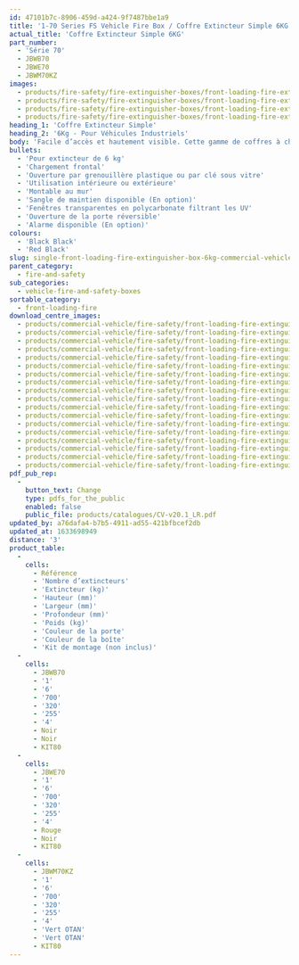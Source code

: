 ```yaml
---
id: 47101b7c-8906-459d-a424-9f7487bbe1a9
title: '1-70 Series FS Vehicle Fire Box / Coffre Extincteur Simple 6KG (SI vehicle)'
actual_title: 'Coffre Extincteur Simple 6KG'
part_number:
  - 'Série 70'
  - JBWB70
  - JBWE70
  - JBWM70KZ
images:
  - products/fire-safety/fire-extinguisher-boxes/front-loading-fire-extinguisher-boxes/70/images-lr/Product_Image_776x776_(518x518_focus_area)-JBWE70_01.jpg
  - products/fire-safety/fire-extinguisher-boxes/front-loading-fire-extinguisher-boxes/70/images-lr/Product_Image_776x776_(518x518_focus_area)-JBWE70_02.jpg
  - products/fire-safety/fire-extinguisher-boxes/front-loading-fire-extinguisher-boxes/70/images-lr/Product_Image_776x776_(518x518_focus_area)-JBWB70_01.jpg
  - products/fire-safety/fire-extinguisher-boxes/front-loading-fire-extinguisher-boxes/70/images-lr/Product_Image_776x776_(518x518_focus_area)-JBWB70_01.jpg
heading_1: 'Coffre Extincteur Simple'
heading_2: '6Kg - Pour Véhicules Industriels'
body: 'Facile d’accès et hautement visible. Cette gamme de coffres à chargement frontal pour extincteur de 6kg est conçue pour être monté sur les camions.'
bullets:
  - 'Pour extincteur de 6 kg'
  - 'Chargement frontal'
  - 'Ouverture par grenouillère plastique ou par clé sous vitre'
  - 'Utilisation intérieure ou extérieure'
  - 'Montable au mur'
  - 'Sangle de maintien disponible (En option)'
  - 'Fenêtres transparentes en polycarbonate filtrant les UV'
  - 'Ouverture de la porte réversible'
  - 'Alarme disponible (En option)'
colours:
  - 'Black Black'
  - 'Red Black'
slug: single-front-loading-fire-extinguisher-box-6kg-commercial-vehicle-fs
parent_category:
  - fire-and-safety
sub_categories:
  - vehicle-fire-and-safety-boxes
sortable_category:
  - front-loading-fire
download_centre_images:
  - products/commercial-vehicle/fire-safety/front-loading-fire-extinguisher-boxes/70/images-hr/JBKE70_001.jpg
  - products/commercial-vehicle/fire-safety/front-loading-fire-extinguisher-boxes/70/images-hr/JBKE70_002.jpg
  - products/commercial-vehicle/fire-safety/front-loading-fire-extinguisher-boxes/70/images-hr/JBKE70_003.jpg
  - products/commercial-vehicle/fire-safety/front-loading-fire-extinguisher-boxes/70/images-hr/JBKE70_004.jpg
  - products/commercial-vehicle/fire-safety/front-loading-fire-extinguisher-boxes/70/images-hr/JBWB70_001.jpg
  - products/commercial-vehicle/fire-safety/front-loading-fire-extinguisher-boxes/70/images-hr/JBWB70_002.jpg
  - products/commercial-vehicle/fire-safety/front-loading-fire-extinguisher-boxes/70/images-hr/JBWB70_003.jpg
  - products/commercial-vehicle/fire-safety/front-loading-fire-extinguisher-boxes/70/images-hr/JBWB70_004.jpg
  - products/commercial-vehicle/fire-safety/front-loading-fire-extinguisher-boxes/70/images-hr/JBWE70_001.jpg
  - products/commercial-vehicle/fire-safety/front-loading-fire-extinguisher-boxes/70/images-hr/JBWE70_002.jpg
  - products/commercial-vehicle/fire-safety/front-loading-fire-extinguisher-boxes/70/images-hr/JBWE70_003.jpg
  - products/commercial-vehicle/fire-safety/front-loading-fire-extinguisher-boxes/70/images-hr/JBWE70_004.jpg
  - products/commercial-vehicle/fire-safety/front-loading-fire-extinguisher-boxes/70/images-hr/JBWE70_03.jpg
  - products/commercial-vehicle/fire-safety/front-loading-fire-extinguisher-boxes/70/images-hr/JBWM70KZ_001.jpg
  - products/commercial-vehicle/fire-safety/front-loading-fire-extinguisher-boxes/70/images-hr/JBWR70_001.jpg
  - products/commercial-vehicle/fire-safety/front-loading-fire-extinguisher-boxes/70/images-hr/JBWR70_002.jpg
  - products/commercial-vehicle/fire-safety/front-loading-fire-extinguisher-boxes/70/images-hr/JBWR70_003.jpg
  - products/commercial-vehicle/fire-safety/front-loading-fire-extinguisher-boxes/70/images-hr/JBWR70_004.jpg
pdf_pub_rep:
  -
    button_text: Change
    type: pdfs_for_the_public
    enabled: false
    public_file: products/catalogues/CV-v20.1_LR.pdf
updated_by: a76dafa4-b7b5-4911-ad55-421bfbcef2db
updated_at: 1633698949
distance: '3'
product_table:
  -
    cells:
      - Référence
      - 'Nombre d’extincteurs'
      - 'Extincteur (kg)'
      - 'Hauteur (mm)'
      - 'Largeur (mm)'
      - 'Profondeur (mm)'
      - 'Poids (kg)'
      - 'Couleur de la porte'
      - 'Couleur de la boîte'
      - 'Kit de montage (non inclus)'
  -
    cells:
      - JBWB70
      - '1'
      - '6'
      - '700'
      - '320'
      - '255'
      - '4'
      - Noir
      - Noir
      - KIT80
  -
    cells:
      - JBWE70
      - '1'
      - '6'
      - '700'
      - '320'
      - '255'
      - '4'
      - Rouge
      - Noir
      - KIT80
  -
    cells:
      - JBWM70KZ
      - '1'
      - '6'
      - '700'
      - '320'
      - '255'
      - '4'
      - 'Vert OTAN'
      - 'Vert OTAN'
      - KIT80
---
```

